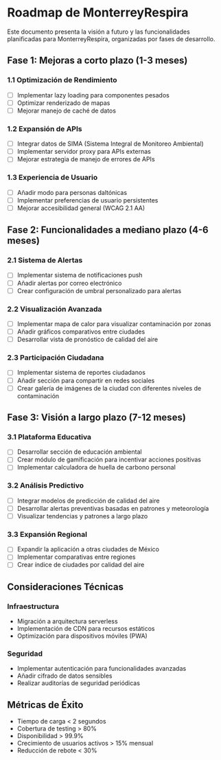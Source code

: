 # Roadmap de MonterreyRespira

Este documento presenta la visión a futuro y las funcionalidades planificadas para MonterreyRespira, organizadas por fases de desarrollo.

## Fase 1: Mejoras a corto plazo (1-3 meses)

### 1.1 Optimización de Rendimiento
- [ ] Implementar lazy loading para componentes pesados
- [ ] Optimizar renderizado de mapas
- [ ] Mejorar manejo de caché de datos

### 1.2 Expansión de APIs
- [ ] Integrar datos de SIMA (Sistema Integral de Monitoreo Ambiental)
- [ ] Implementar servidor proxy para APIs externas
- [ ] Mejorar estrategia de manejo de errores de APIs

### 1.3 Experiencia de Usuario
- [ ] Añadir modo para personas daltónicas
- [ ] Implementar preferencias de usuario persistentes
- [ ] Mejorar accesibilidad general (WCAG 2.1 AA)

## Fase 2: Funcionalidades a mediano plazo (4-6 meses)

### 2.1 Sistema de Alertas
- [ ] Implementar sistema de notificaciones push
- [ ] Añadir alertas por correo electrónico
- [ ] Crear configuración de umbral personalizado para alertas

### 2.2 Visualización Avanzada
- [ ] Implementar mapa de calor para visualizar contaminación por zonas
- [ ] Añadir gráficos comparativos entre ciudades
- [ ] Desarrollar vista de pronóstico de calidad del aire

### 2.3 Participación Ciudadana
- [ ] Implementar sistema de reportes ciudadanos
- [ ] Añadir sección para compartir en redes sociales
- [ ] Crear galería de imágenes de la ciudad con diferentes niveles de contaminación

## Fase 3: Visión a largo plazo (7-12 meses)

### 3.1 Plataforma Educativa
- [ ] Desarrollar sección de educación ambiental
- [ ] Crear módulo de gamificación para incentivar acciones positivas
- [ ] Implementar calculadora de huella de carbono personal

### 3.2 Análisis Predictivo
- [ ] Integrar modelos de predicción de calidad del aire
- [ ] Desarrollar alertas preventivas basadas en patrones y meteorología
- [ ] Visualizar tendencias y patrones a largo plazo

### 3.3 Expansión Regional
- [ ] Expandir la aplicación a otras ciudades de México
- [ ] Implementar comparativas entre regiones
- [ ] Crear índice de ciudades por calidad del aire

## Consideraciones Técnicas

### Infraestructura
- Migración a arquitectura serverless
- Implementación de CDN para recursos estáticos
- Optimización para dispositivos móviles (PWA)

### Seguridad
- Implementar autenticación para funcionalidades avanzadas
- Añadir cifrado de datos sensibles
- Realizar auditorías de seguridad periódicas

## Métricas de Éxito

- Tiempo de carga < 2 segundos
- Cobertura de testing > 80%
- Disponibilidad > 99.9%
- Crecimiento de usuarios activos > 15% mensual
- Reducción de rebote < 30%

